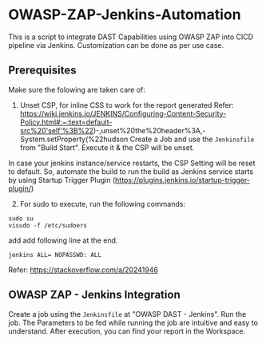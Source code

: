 # OWASP-ZAP-Jenkins-Automation
This is a script to integrate DAST Capabilities using OWASP ZAP into CICD pipeline via Jenkins.
Customization can be done as per use case.

## Prerequisites
Make sure the folowing are taken care of:
1. Unset CSP, for inline CSS to work for the report generated
Refer: https://wiki.jenkins.io/JENKINS/Configuring-Content-Security-Policy.html#:~:text=default-src%20'self'%3B%22)-,unset%20the%20header%3A,-System.setProperty(%22hudson
Create a Job and use the `Jenkinsfile` from "Build Start". Execute it & the CSP will be unset.

In case your jenkins instance/service restarts, the CSP Setting will be reset to default. So, automate the build to run the build as Jenkins service starts by using Startup Trigger Plugin (https://plugins.jenkins.io/startup-trigger-plugin/)

 2. For sudo to execute, run the following commands:

```
sudo su    
visudo -f /etc/sudoers
```
add add following line at the end.

```
jenkins ALL= NOPASSWD: ALL

```
Refer: https://stackoverflow.com/a/20241946

## OWASP ZAP - Jenkins Integration
Create a job using the `Jenkinsfile` at "OWASP DAST - Jenkins". Run the job. The Parameters to be fed while running the job are intuitive and easy to understand. After execution, you can find your report in the Workspace.
